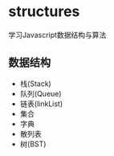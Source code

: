 # structures
学习Javascript数据结构与算法

## 数据结构
* 栈(Stack)
* 队列(Queue)
* 链表(linkList)
* 集合
* 字典
* 散列表
* 树(BST)
